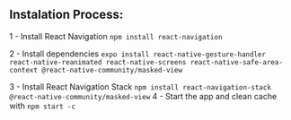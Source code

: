 ## Instalation Process:
1 - Install React Navigation
`npm install react-navigation`

2 - Install dependencies
`expo install react-native-gesture-handler react-native-reanimated react-native-screens react-native-safe-area-context @react-native-community/masked-view`

3 - Install React Navigation Stack
`npm install react-navigation-stack @react-native-community/masked-view`
4 - Start the app and clean cache with `npm start -c`
